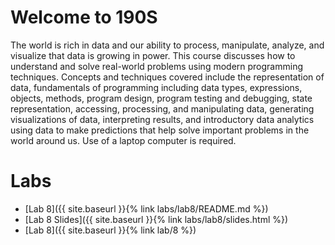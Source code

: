 # Welcome to 190S

The world is rich in data and our ability to process, manipulate, analyze, and visualize that data is growing in power. This course discusses how to understand and solve real-world problems using modern programming techniques. Concepts and techniques covered include the representation of data, fundamentals of programming including data types, expressions, objects, methods, program design, program testing and debugging, state representation, accessing, processing, and manipulating data, generating visualizations of data, interpreting results, and introductory data analytics using data to make predictions that help solve important problems in the world around us. Use of a laptop computer is required.

# Labs

- [Lab 8]({{ site.baseurl }}{% link labs/lab8/README.md %})
- [Lab 8 Slides]({{ site.baseurl }}{% link labs/lab8/slides.html %})
- [Lab 8]({{ site.baseurl }}{% link lab/8 %})